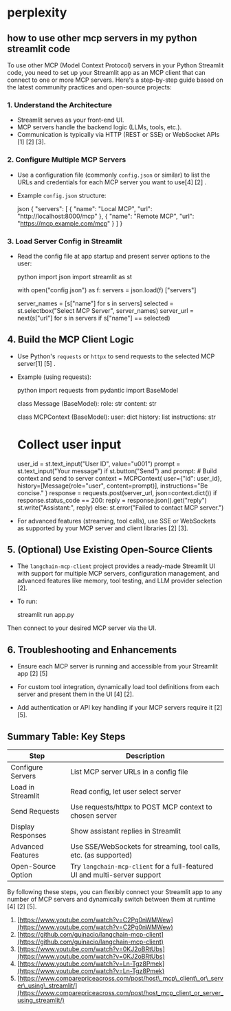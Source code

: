 # perplexity

## how to use other mcp servers in my python streamlit code

To use other MCP (Model Context Protocol) servers in your Python Streamlit code, you need to set up your Streamlit app as an MCP client that can connect to one or more MCP servers. Here's a step-by-step guide based on the latest community practices and open-source projects:

### 1. Understand the Architecture

*   Streamlit serves as your front-end UI.
*   MCP servers handle the backend logic (LLMs, tools, etc.).
*   Communication is typically via HTTP (REST or SSE) or WebSocket APIs [1] [2] [3].

### 2. Configure Multiple MCP Servers

*   Use a configuration file (commonly `config.json` or similar) to list the URLs and credentials for each MCP server you want to use[4] [2] .
*   Example `config.json` structure:

    json
    {
      "servers": [
        {
          "name": "Local MCP",
          "url": "http://localhost:8000/mcp"
        },
        {
          "name": "Remote MCP",
          "url": "https://mcp.example.com/mcp"
        }
      ]
    }
    

### 3. Load Server Config in Streamlit

*   Read the config file at app startup and present server options to the user:

    python
    import json
    import streamlit as st
    
    with open("config.json") as f:
        servers = json.load(f) ["servers"]
    
    server_names = [s["name"] for s in servers]
    selected = st.selectbox("Select MCP Server", server_names)
    server_url = next(s["url"] for s in servers if s["name"] == selected)

## 4. Build the MCP Client Logic

- Use Python's `requests` or `httpx` to send requests to the selected MCP server[1] [5] .
- Example (using requests):

    python
    import requests
    from pydantic import BaseModel

    class Message (BaseModel):
        role: str
        content: str

    class MCPContext (BaseModel):
        user: dict
        history: list
        instructions: str

    # Collect user input
    user_id = st.text_input("User ID", value="u001")
    prompt = st.text_input("Your message")
    if st.button("Send") and prompt:
        # Build context and send to server
        context = MCPContext(
            user={"id": user_id},
            history=[Message(role="user", content=prompt)],
            instructions="Be concise."
        )
        response = requests.post(server_url, json=context.dict())
        if response.status_code == 200:
            reply = response.json().get("reply")
            st.write("Assistant:", reply)
        else:
            st.error("Failed to contact MCP server.")
    

- For advanced features (streaming, tool calls), use SSE or WebSockets as supported by your MCP server and client libraries [2] [3].

## 5. (Optional) Use Existing Open-Source Clients

- The `langchain-mcp-client` project provides a ready-made Streamlit Ul with support for multiple MCP servers, configuration management, and advanced features like memory, tool testing, and LLM provider selection [2].
- To run:
    
    streamlit run app.py
    

Then connect to your desired MCP server via the UI.

## 6. Troubleshooting and Enhancements

*   Ensure each MCP server is running and accessible from your Streamlit app [2] [5]

*   For custom tool integration, dynamically load tool definitions from each server and present them in the UI [4] [2].

*   Add authentication or API key handling if your MCP servers require it [2] [5].

## Summary Table: Key Steps

| Step                | Description                                                                                                 |
| ------------------- | ----------------------------------------------------------------------------------------------------------- |
| Configure Servers   | List MCP server URLs in a config file                                                                       |
| Load in Streamlit   | Read config, let user select server                                                                         |
| Send Requests       | Use requests/httpx to POST MCP context to chosen server                                                     |
| Display Responses   | Show assistant replies in Streamlit                                                                         |
| Advanced Features   | Use SSE/WebSockets for streaming, tool calls, etc. (as supported)                                        |
| Open-Source Option | Try `langchain-mcp-client` for a full-featured UI and multi-server support                                 |

By following these steps, you can flexibly connect your Streamlit app to any number of MCP servers and dynamically switch between them at runtime [4] [2] [5].

1.  [https://www.youtube.com/watch?v=C2Pg0nWMWew](https://www.youtube.com/watch?v=C2Pg0nWMWew)
2.  [https://github.com/guinacio/langchain-mcp-client](https://github.com/guinacio/langchain-mcp-client)
3.  [https://www.youtube.com/watch?v=0KJ2oBRtUbs](https://www.youtube.com/watch?v=0KJ2oBRtUbs)
4.  [https://www.youtube.com/watch?v=Ln-Tgz8Pmek](https://www.youtube.com/watch?v=Ln-Tgz8Pmek)
5.  [https://www.comparepriceacross.com/post/host\_mcp\_client\_or\_server\_using\_streamlit/](https://www.comparepriceacross.com/post/host_mcp_client_or_server_using_streamlit/)